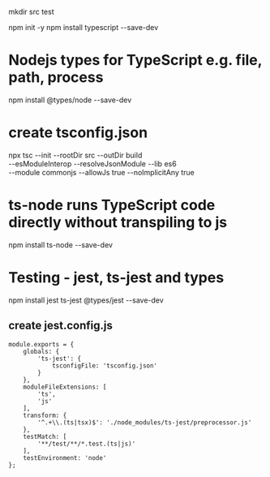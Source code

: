 mkdir src test

npm init -y
npm install typescript --save-dev

# Nodejs types for TypeScript e.g. file, path, process
npm install @types/node --save-dev

# create tsconfig.json
npx tsc --init --rootDir src --outDir build \
--esModuleInterop --resolveJsonModule --lib es6 \
--module commonjs --allowJs true --noImplicitAny true

# ts-node runs TypeScript code directly without transpiling to js
npm install ts-node --save-dev

# Testing - jest, ts-jest and types
npm install jest ts-jest @types/jest --save-dev

## create jest.config.js
```
module.exports = {
    globals: {
        'ts-jest': {
            tsconfigFile: 'tsconfig.json'
        }
    },
    moduleFileExtensions: [
        'ts',
        'js'
    ],
    transform: {
        '^.+\\.(ts|tsx)$': './node_modules/ts-jest/preprocessor.js'
    },
    testMatch: [
        '**/test/**/*.test.(ts|js)'
    ],
    testEnvironment: 'node'
};
```

